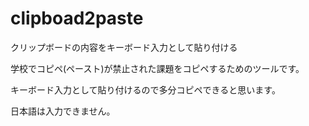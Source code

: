 ﻿# clipboad2paste
クリップボードの内容をキーボード入力として貼り付ける

学校でコピペ(ペースト)が禁止された課題をコピペするためのツールです。

キーボード入力として貼り付けるので多分コピペできると思います。

日本語は入力できません。
